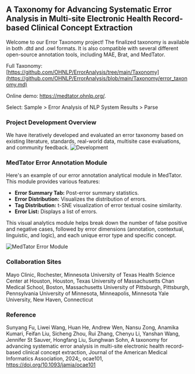 ## A Taxonomy for Advancing Systematic Error Analysis in Multi-site Electronic Health Record-based Clinical Concept Extraction

Welcome to our Error Taxonomy project! The finalized taxonomy is available in both .dtd and .owl formats. It is also compatible with several different open-source annotation tools, including MAE, Brat, and MedTator. 

Full Taxonomy: [https://github.com/OHNLP/ErrorAnalysis/tree/main/Taxonomy](https://github.com/OHNLP/ErrorAnalysis/blob/main/Taxonomy/error_taxonomy.md)

Online demo: https://medtator.ohnlp.org/.

Select: Sample > Error Analysis of NLP System Results > Parse

### Project Development Overview
We have iteratively developed and evaluated an error taxonomy based on existing literature, standards, real-world data, multisite case evaluations, and community feedback.
![Development](https://github.com/OHNLP/ErrorAnalysis/blob/main/images/development.png)

### MedTator Error Annotation Module
Here's an example of our error annotation analytical module in MedTator. This module provides various features:

- **Error Summary Tab:** Post-error summary statistics.
- **Error Distribution:** Visualizes the distribution of errors.
- **Tag Distribution:** t-SNE visualization of error textual cosine similarity.
- **Error List:** Displays a list of errors.

This visual analytics module helps break down the number of false positive and negative cases, followed by error dimensions (annotation, contextual, linguistic, and logic), and each unique error type and specific concept.

![MedTator Error Module](https://github.com/OHNLP/ErrorAnalysis/blob/main/images/fig_erra.jpg)

### Collaboration Sites
Mayo Clinic, Rochester, Minnesota 
University of Texas Health Science Center at Houston, Houston, Texas
University of Massachusetts Chan Medical School, Boston, Massachusetts
University of Pittsburgh, Pittsburgh, Pennsylvania
University of Minnesota, Minneapolis, Minnesota
Yale University, New Haven, Connecticut

### Reference
Sunyang Fu, Liwei Wang, Huan He, Andrew Wen, Nansu Zong, Anamika Kumari, Feifan Liu, Sicheng Zhou, Rui Zhang, Chenyu Li, Yanshan Wang, Jennifer St Sauver, Hongfang Liu, Sunghwan Sohn, A taxonomy for advancing systematic error analysis in multi-site electronic health record-based clinical concept extraction, Journal of the American Medical Informatics Association, 2024;, ocae101, https://doi.org/10.1093/jamia/ocae101


